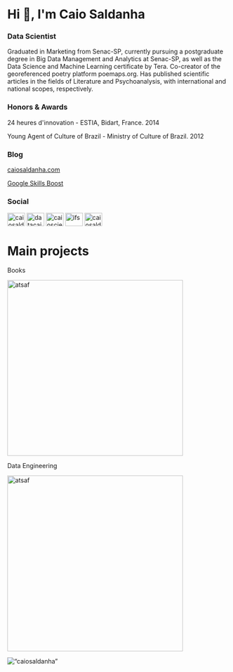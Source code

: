 <h1 align="left">Hi 👋, I'm Caio Saldanha</h1>
<h3 align="left">Data Scientist</h3>

Graduated in Marketing from Senac-SP, currently pursuing a postgraduate degree in Big Data Management and Analytics at Senac-SP, as well as the Data Science and Machine Learning certificate by Tera. Co-creator of the georeferenced poetry platform poemaps.org. Has published scientific articles in the fields of Literature and Psychoanalysis, with international and national scopes, respectively.

<h3 align="left">Honors & Awards</h3>

24 heures d'innovation - ESTIA, Bidart, France. 2014

Young Agent of Culture of Brazil - Ministry of Culture of Brazil. 2012

<h3 align="left">Blog</h3>

<p align='left'>
  <a href='https://caiosaldanha.com'>caiosaldanha.com</a>  
</p>
<p>
  <a href='https://www.cloudskillsboost.google/public_profiles/fce2bb91-630c-4226-b775-5261f6014186'>Google Skills Boost</a>
</p>

<h3 align="left">Social</h3>

<p align="left">
  <a href="https://linkedin.com/in/caiosaldanha" target="blank"><img align="center" src="https://raw.githubusercontent.com/rahuldkjain/github-profile-readme-generator/master/src/images/icons/Social/linked-in-alt.svg" alt="caiosaldanha" height="30" width="40" /></a>
<a href="https://twitter.com/datacaio" target="blank"><img align="center" src="https://raw.githubusercontent.com/rahuldkjain/github-profile-readme-generator/master/src/images/icons/Social/twitter.svg" alt="datacaio" height="30" width="40" /></a>
<a href="https://kaggle.com/caioscience" target="blank"><img align="center" src="https://raw.githubusercontent.com/rahuldkjain/github-profile-readme-generator/master/src/images/icons/Social/kaggle.svg" alt="caioscience" height="30" width="40" /></a>
<a href="https://medium.com/@ifs" target="blank"><img align="center" src="https://raw.githubusercontent.com/rahuldkjain/github-profile-readme-generator/master/src/images/icons/Social/medium.svg" alt="ifs" height="30" width="40" /></a>
<a href="https://www.youtube.com/c/caiosaldanha" target="blank"><img align="center" src="https://raw.githubusercontent.com/rahuldkjain/github-profile-readme-generator/master/src/images/icons/Social/youtube.svg" alt="caiosaldanha" height="30" width="40" /></a>
</p>

# Main projects

Books

<p align="left">
  <a href="https://github.com/caiosaldanha/this_is_statistics"><img width="400" src="https://github-readme-stats-git-masterrstaa-rickstaa.vercel.app/api/pin/?username=caiosaldanha&repo=this_is_statistics&theme=react&bg_color=1F222E&title_color=F85D7F&icon_color=F8D866&hide_border=true&show_icons=false" alt="atsaf"></a>

</p>

Data Engineering

<p align="left">
  <a href="https://github.com/caiosaldanha/sql_queries"><img width="400" src="https://github-readme-stats-git-masterrstaa-rickstaa.vercel.app/api/pin/?username=caiosaldanha&repo=sql_queries&theme=react&bg_color=1F222E&title_color=F85D7F&icon_color=F8D866&hide_border=true&show_icons=false" alt="atsaf"></a>
  
</p>

<p align="left"> <img src="https://github-readme-stats-git-masterrstaa-rickstaa.vercel.app/api?username=caiosaldanha&hide=java,html,tex&theme=react&bg_color=1F222E&title_color=F85D7F&icon_color=F8D866&hide_border=true&langs_count=4)" alt=“caiosaldanha” />
